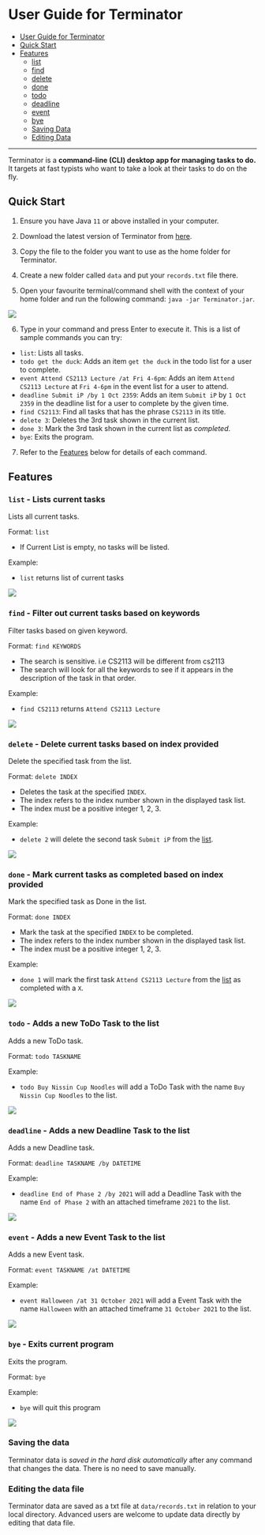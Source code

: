 User Guide for Terminator
=============================
- [User Guide for Terminator](#user-guide-for-terminator)
- [Quick Start](#quick-start)
- [Features](#features)
  - [list](#list---lists-current-tasks)
  - [find](#find---filter-out-current-tasks-based-on-keywords)
  - [delete](#delete---delete-current-tasks-based-on-index-provided)
  - [done](#done---mark-current-tasks-as-completed-based-on-index-provided)
  - [todo](#todo---adds-a-new-todo-task-to-the-list)
  - [deadline](#deadline---adds-a-new-deadline-task-to-the-list)
  - [event](#event---adds-a-new-event-task-to-the-list)
  - [bye](#bye---exits-current-program)
  - [Saving Data](#saving-the-data)
  - [Editing Data](#editing-the-data-file)
-----------------------------

Terminator is a **command-line (CLI) desktop app for managing tasks to do.** It targets at fast typists 
who want to take a look at their tasks to do on the fly.

## Quick Start
1. Ensure you have Java `11` or above installed in your computer.


2. Download the latest version of Terminator from [here](https://github.com/wutdequack/ip/releases/tag/A-Release).


3. Copy the file to the folder you want to use as the home folder for Terminator.


4. Create a new folder called `data` and put your `records.txt` file there.


5. Open your favourite terminal/command shell with the context of your home folder and run the 
following command: ```java -jar Terminator.jar```.

![](Intro.jpg)

6. Type in your command and press Enter to execute it. 
This is a list of sample commands you can try:

* `list`: Lists all tasks.
* `todo get the duck`: Adds an item `get the duck` in the todo list for a user to complete.
* `event Attend CS2113 Lecture /at Fri 4-6pm`: Adds an item `Attend CS2113 Lecture` at 
`Fri 4-6pm` in the event list for a user to attend.
* `deadline Submit iP /by 1 Oct 2359`: Adds an item `Submit iP` by
`1 Oct 2359` in the deadline list for a user to complete by the given time.
* `find CS2113`: Find all tasks that has the phrase `CS2113` in its title.
* `delete 3`: Deletes the 3rd task shown in the current list.
* `done 3`: Mark the 3rd task shown in the current list as _completed_.
* `bye`: Exits the program.

7. Refer to the [Features](#features) below for details of each command.

## Features 


### `list` - Lists current tasks

Lists all current tasks.

Format: ```list```
* If Current List is empty, no tasks will be listed. 

Example:
* ```list``` returns list of current tasks

![](ListCommand.jpg)

### `find` - Filter out current tasks based on keywords

Filter tasks based on given keyword.

Format: ```find KEYWORDS```
* The search is sensitive. i.e CS2113 will be different from cs2113
* The search will look for all the keywords to see if it appears in the description of the task in 
that order.

Example:
* ```find CS2113``` returns `Attend CS2113 Lecture`


![](FindCommand.jpg)

### `delete` - Delete current tasks based on index provided

Delete the specified task from the list. 

Format: ```delete INDEX```
* Deletes the task at the specified `INDEX`.
* The index refers to the index number shown in the displayed task list.
* The index must be a positive integer 1, 2, 3.

Example:
* ```delete 2``` will delete the second task `Submit iP` from the [list](ListCommand.jpg).


![](DeleteCommand.jpg)


### `done` - Mark current tasks as completed based on index provided

Mark the specified task as Done in the list.

Format: ```done INDEX```
* Mark the task at the specified `INDEX` to be completed.
* The index refers to the index number shown in the displayed task list.
* The index must be a positive integer 1, 2, 3.

Example:
* ```done 1``` will mark the first task `Attend CS2113 Lecture` from the [list](ListCommand.jpg) 
as completed with a `X`.


![](DoneCommand.jpg)


### `todo` - Adds a new ToDo Task to the list

Adds a new ToDo task.

Format: ```todo TASKNAME```

Example:
* ```todo Buy Nissin Cup Noodles``` will add a ToDo Task with the name 
`Buy Nissin Cup Noodles` to the list. 


![](ToDoCommand.jpg)

### `deadline` - Adds a new Deadline Task to the list

Adds a new Deadline task.

Format: ```deadline TASKNAME /by DATETIME```

Example:
* ```deadline End of Phase 2 /by 2021``` will add a Deadline Task with the name
  `End of Phase 2` with an attached timeframe `2021` to the list.


![](DeadlineCommand.jpg)

### `event` - Adds a new Event Task to the list

Adds a new Event task.

Format: ```event TASKNAME /at DATETIME```

Example:
* ```event Halloween /at 31 October 2021``` will add a Event Task with the name
  `Halloween` with an attached timeframe `31 October 2021` to the list.


![](EventCommand.jpg)

### `bye` - Exits current program

Exits the program.

Format: ```bye```

Example:
* ```bye``` will quit this program

![](ByeCommand.jpg)

### Saving the data

Terminator data is _saved in the hard disk automatically_ after any command that changes the data. 
There is no need to save manually.

### Editing the data file
Terminator data are saved as a txt file at `data/records.txt` in relation to your local directory. 
Advanced users are welcome to update data directly by editing that data file.